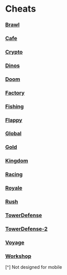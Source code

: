 # Cheats

### [Brawl](Brawl)

### [Cafe](Cafe)

### [Crypto](Crypto)

### [Dinos](Dinos)

### [Doom](Doom)

### [Factory](Factory)

### [Fishing](Fishing)

### [Flappy](Flappy)

### [Global](Global)

### [Gold](Gold)

### [Kingdom](Kingdom)

### [Racing](Racing)

### [Royale](Royale)

### [Rush](Rush)

### [TowerDefense](TowerDefense)

### [TowerDefense-2](TowerDefense-2)

### [Voyage](voyage)

### [Workshop](workshop)

[^] Not designed for mobile
